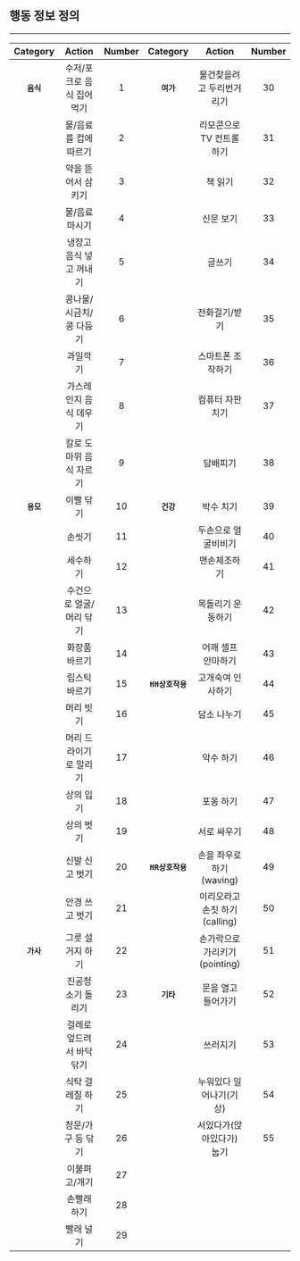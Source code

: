 ## 행동 정보 정의
------------------------------------------------------------------------------
|    Category     |   Action   |Number|    Category    |   Action   |Number|
|:-----------:|:------------:|:---:|:---:|:---:|:---:|
|**`음식`**|수저/포크로 음식 집어먹기|1|**`여가`**|물건찾을려고 두리번거리기|30|
||물/음료를 컵에 따르기|2||리모콘으로 TV 컨트롤하기|31|
||약을 뜯어서 삼키기|3||책 읽기|32|
||물/음료 마시기|4||신문 보기|33|
||냉장고 음식 넣고 꺼내기|5||글쓰기|34|
||콩나물/시금치/콩 다듬기|6||전화걸기/받기|35|
||과일깍기|7||스마트폰 조작하기|36|
||가스레인지 음식 데우기|8||컴퓨터 자판 치기|37|
||칼로 도마위 음식 자르기|9||담배피기|38|
|**`용모`**|이빨 닦기|10|**`건강`**|박수 치기|39|
||손씻기|11||두손으로 얼굴비비기|40|
||세수하기|12||맨손체조하기|41|
||수건으로 얼굴/머리 닦기|13||목돌리기 운동하기|42|
||화장품 바르기|14||어깨 셀프 안마하기|43|
||립스틱 바르기|15|**`HH상호작용`**|고개숙여 인사하기|44|
||머리 빗기|16||담소 나누기|45|
||머리 드라이기로 말리기|17||악수 하기|46|
||상의 입기|18||포옹 하기|47|
||상의 벗기|19||서로 싸우기|48|
||신발 신고 벗기|20|**`HR상호작용`**|손을 좌우로 하기 (waving)|49|
||안경 쓰고 벗기|21||이리오라고 손짓 하기 (calling)|50|
|**`가사`**|그릇 설거지 하기|22||손가락으로 가리키기 (pointing)|51|
||진공청소기 돌리기|23|**`기타`**|문을 열고 들어가기|52|
||걸레로 엎드려서 바닥 닦기|24||쓰러지기|53|
||식탁 걸레질 하기|25||누워있다 일어나기(기상)|54|
||창문/가구 등 닦기|26||서있다가(앉아있다가) 눕기|55|
||이불펴고/개기|27|
||손빨래하기|28|
||빨래 널기|29|


